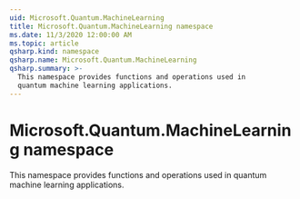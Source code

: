 ```yaml
---
uid: Microsoft.Quantum.MachineLearning
title: Microsoft.Quantum.MachineLearning namespace
ms.date: 11/3/2020 12:00:00 AM
ms.topic: article
qsharp.kind: namespace
qsharp.name: Microsoft.Quantum.MachineLearning
qsharp.summary: >-
  This namespace provides functions and operations used in
  quantum machine learning applications.
---
```


# Microsoft.Quantum.MachineLearning namespace

This namespace provides functions and operations used inquantum machine learning applications.

